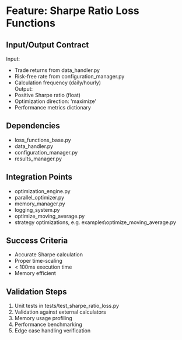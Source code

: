 # Feature: Sharpe Ratio Loss Functions  

## Input/Output Contract  
Input:  
- Trade returns from data_handler.py  
- Risk-free rate from configuration_manager.py  
- Calculation frequency (daily/hourly)  
Output:  
- Positive Sharpe ratio (float)  
- Optimization direction: 'maximize'  
- Performance metrics dictionary  

## Dependencies  
- loss_functions_base.py  
- data_handler.py  
- configuration_manager.py  
- results_manager.py  

## Integration Points  
- optimization_engine.py  
- parallel_optimizer.py  
- memory_manager.py  
- logging_system.py 
- optimize_moving_average.py 
- strategy optimizations, e.g. examples\optimize_moving_average.py

## Success Criteria  
- Accurate Sharpe calculation  
- Proper time-scaling  
- < 100ms execution time  
- Memory efficient  

## Validation Steps  
1. Unit tests in tests/test_sharpe_ratio_loss.py  
2. Validation against external calculators  
3. Memory usage profiling  
4. Performance benchmarking  
5. Edge case handling verification  